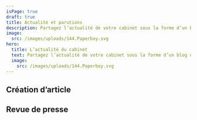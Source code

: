 ```yaml
---
isPage: true
draft: true
title: Actualité et parutions
description: Partagez l’actualité de votre cabinet sous la forme d’un blog ou d’une liste de publications.
image:
  src: /images/uploads/144.Paperboy.svg
hero: 
  title: L’actualité du cabinet
  text: Partagez l’actualité de votre cabinet sous la forme d’un blog ou d’une liste de publications.
  image:
    src: /images/uploads/144.Paperboy.svg
---
```


## Création d’article 


## Revue de presse 

